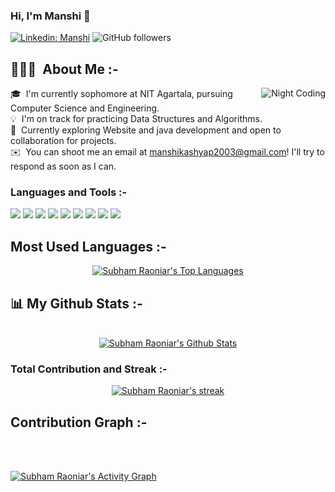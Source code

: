 ### Hi, I'm Manshi 👋

[![Linkedin: Manshi](https://img.shields.io/badge/-KR-blue?style=flat-square&logo=Linkedin&logoColor=white&link=https://www.linkedin.com/in/manshi-9b052b201)](https://www.linkedin.com/in/kumari-riya-110073201)
![GitHub followers](https://img.shields.io/github/followers/manshikashyap?label=Follow&style=social)


## 👨🏻‍💻 &nbsp;About Me :-


<img alt="Night Coding" src="https://c.tenor.com/AlUkiGkR2j8AAAAM/new-game-ahagon-umiko-programming.gif" align="right"/>

🎓 &nbsp;I'm currently sophomore at NIT Agartala, pursuing Computer Science and Engineering.\
💡 &nbsp;I'm on track for practicing Data Structures and Algorithms.\
🌱 &nbsp;Currently exploring Website and java development and open to collaboration for projects.\
✉️ &nbsp;You can shoot me an email at manshikashyap2003@gmail.com! I'll try to respond as soon as I can.


### Languages and Tools :-
 <img src="https://img.shields.io/badge/-Java-A8B9CC?logo=java&logoColor=fff"> <img src="https://img.shields.io/badge/-C-A8B9CC?logo=c&logoColor=fff">  <img src="https://img.shields.io/badge/-C++-00599C?logo=c++&logoColor=fff"> <img src="https://img.shields.io/badge/-Canva-00C4CC?logo=canva&logoColor=fff"> <img src="https://img.shields.io/badge/-CSS-1572B6?logo=css3&logoColor=fff">  <img src="https://img.shields.io/badge/-HTML-e34f26?logo=html5&logoColor=fff"> <img src="https://img.shields.io/badge/-JavaScript-F7DF1E?logo=javascript&logoColor=fff">  <img src="https://img.shields.io/badge/-Python-3776AB?logo=python&logoColor=fff"> <img src="https://img.shields.io/badge/-React-61DAFB?logo=react&logoColor=fff">


## Most Used Languages :-
<p align="center">
  <a href="https://github.com/manshikashyap/github-readme-stats"><img alt="Subham Raoniar's Top Languages" src="https://github-readme-stats.vercel.app/api/top-langs/?username=manshikashyap&langs_count=8&count_private=true&layout=compact&theme=react&hide_border=true&bg_color=0D1117" /></a>
  <br/>
    </p>


## 📊 My Github Stats :-
<p align="center">
  <br/>
    <a href="https://github.com/manshikashyap/github-readme-stats"><img alt="Subham Raoniar's Github Stats" src="https://github-readme-stats.vercel.app/api?username=manshikashyap&show_icons=true&count_private=true&theme=react&hide_border=true&bg_color=0D1117" /></a>
  </p> 


### Total Contribution and Streak :-
<p align="center">
    <a href="https://github.com/manshikashyap/github-readme-streak-stats">
        <img title="🔥 Get streak stats for your profile at git.io/streak-stats" alt="Subham Raoniar's streak" src="https://github-readme-streak-stats.herokuapp.com/?user=manshikashyap&theme=black-ice&hide_border=true&stroke=0000&background=060A0CD0"/>
    </a>
</p> 


## Contribution Graph :-

<br/>
<br/>

<a href="https://github.com/manshikashyap/github-readme-activity-graph"><img alt="Subham Raoniar's Activity Graph" src="https://activity-graph.herokuapp.com/graph?username=manshikashyap&bg_color=0D1117&color=5BCDEC&line=5BCDEC&point=FFFFFF&hide_border=true" /></a>

<br/>
<br/>









